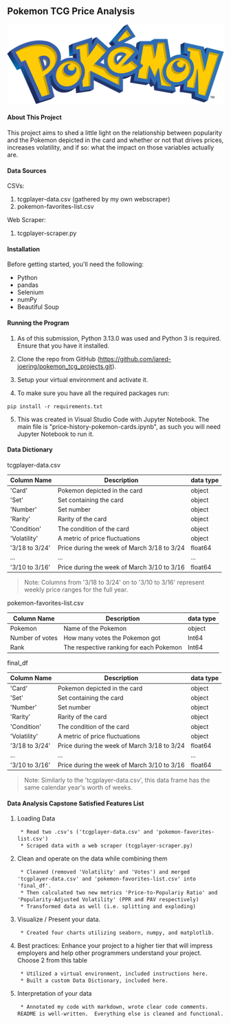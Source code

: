 ## Pokemon TCG Price Analysis

![Pokemon](images/pokemon-logo.png)

#### About This Project

This project aims to shed a little light on the relationship between popularity and the Pokemon depicted in the card and whether or not that drives prices, increases volatility, and if so: what the impact on those variables actually are.

#### Data Sources

CSVs:

1. tcgplayer-data.csv (gathered by my own webscraper)
2. pokemon-favorites-list.csv

Web Scraper:

1. tcgplayer-scraper.py

#### Installation

Before getting started, you'll need the following:

* Python
* pandas
* Selenium
* numPy
* Beautiful Soup

#### Running the Program
1. As of this submission, Python 3.13.0 was used and Python 3 is required.  Ensure that you have it installed.

2. Clone the repo from GitHub (https://github.com/jared-joering/pokemon_tcg_projects.git).

3. Setup your virtual environment and activate it.

4. To make sure you have all the required packages run:

```
pip install -r requirements.txt
```

5. This was created in Visual Studio Code with Jupyter Notebook.  The main file is "price-history-pokemon-cards.ipynb", as such you will need Jupyter Notebook to run it.

#### Data Dictionary

tcgplayer-data.csv

|Column Name|Description|data type|
|---|---|---|
|'Card'|Pokemon depicted in the card|object|
|'Set'|Set containing the card|object|
|'Number'|Set number|object|
|'Rarity'|Rarity of the card|object|
|'Condition'|The condition of the card|object|
|'Volatility'|A metric of price fluctuations|object|
|'3/18 to 3/24'|Price during the week of March 3/18 to 3/24|float64|
|...|...|...|
|'3/10 to 3/16'|Price during the week of March 3/10 to 3/16|float64|

> Note: Columns from '3/18 to 3/24' on to '3/10 to 3/16' represent weekly price ranges for the full year.

pokemon-favorites-list.csv

|Column Name|Description|data type|
|---|---|---|
|Pokemon|Name of the Pokemon|object|
|Number of votes|How many votes the Pokemon got|Int64|
|Rank|The respective ranking for each Pokemon|Int64|

final_df

|Column Name|Description|data type|
|---|---|---|
|'Card'|Pokemon depicted in the card|object|
|'Set'|Set containing the card|object|
|'Number'|Set number|object|
|'Rarity'|Rarity of the card|object|
|'Condition'|The condition of the card|object|
|'Volatility'|A metric of price fluctuations|object|
|'3/18 to 3/24'|Price during the week of March 3/18 to 3/24|float64|
|...|...|...|
|'3/10 to 3/16'|Price during the week of March 3/10 to 3/16|float64|

> Note: Similarly to the 'tcgplayer-data.csv', this data frame has the same calendar year's worth of weeks.

#### Data Analysis Capstone Satisfied Features List

1. Loading Data

        * Read two .csv's ('tcgplayer-data.csv' and 'pokemon-favorites-list.csv')
        * Scraped data with a web scraper (tcgplayer-scraper.py)

2. Clean and operate on the data while combining them

        * Cleaned (removed 'Volatility' and 'Votes') and merged 'tcgplayer-data.csv' and 'pokemon-favorites-list.csv' into 'final_df'.
        * Then calculated two new metrics 'Price-to-Populariy Ratio' and 'Popularity-Adjusted Volatility' (PPR and PAV respectively)
        * Transformed data as well (i.e. splitting and exploding)

3. Visualize / Present your data.

        * Created four charts utilizing seaborn, numpy, and matplotlib.

4. Best practices: Enhance your project to a higher tier that will impress employers and help other programmers understand your project. Choose 2 from this table

        * Utilized a virtual environment, included instructions here.
        * Built a custom Data Dictionary, included here.

5. Interpretation of your data

        * Annotated my code with markdown, wrote clear code comments.  README is well-written.  Everything else is cleaned and functional.